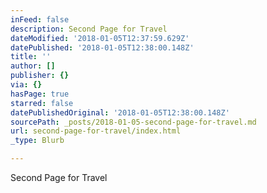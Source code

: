 ```yaml
---
inFeed: false
description: Second Page for Travel
dateModified: '2018-01-05T12:37:59.629Z'
datePublished: '2018-01-05T12:38:00.148Z'
title: ''
author: []
publisher: {}
via: {}
hasPage: true
starred: false
datePublishedOriginal: '2018-01-05T12:38:00.148Z'
sourcePath: _posts/2018-01-05-second-page-for-travel.md
url: second-page-for-travel/index.html
_type: Blurb

---
```

Second Page for Travel